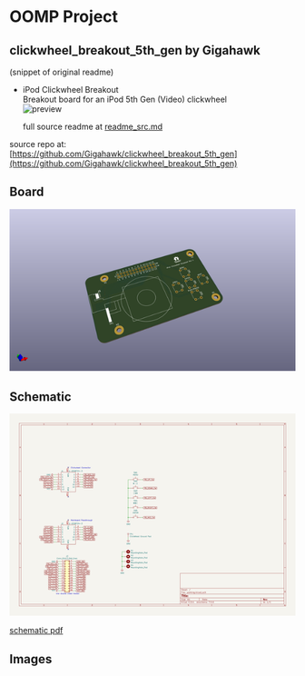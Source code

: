 # OOMP Project  
## clickwheel_breakout_5th_gen  by Gigahawk  
  
(snippet of original readme)  
  
- iPod Clickwheel Breakout  
Breakout board for an iPod 5th Gen (Video) clickwheel  
![preview](preview.png)  
  
  full source readme at [readme_src.md](readme_src.md)  
  
source repo at: [https://github.com/Gigahawk/clickwheel_breakout_5th_gen](https://github.com/Gigahawk/clickwheel_breakout_5th_gen)  
## Board  
  
[![working_3d.png](working_3d_600.png)](working_3d.png)  
## Schematic  
  
[![working_schematic.png](working_schematic_600.png)](working_schematic.png)  
  
[schematic pdf](working_schematic.pdf)  
## Images  
